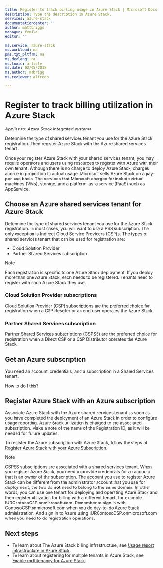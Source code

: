 ```yaml
---
title: Register to track billing usage in Azure Stack | Microsoft Docs
description: Type the description in Azure Stack.
services: azure-stack
documentationcenter: ''
author: mattbriggs
manager: femila
editor: ''

ms.service: azure-stack
ms.workload: na
pms.tgt_pltfrm: na
ms.devlang: na
ms.topic: article
ms.date: 02/05/2018
ms.author: mabrigg
ms.reviewer: alfredo

---
```


# Register to track billing utilization in Azure Stack

*Applies to: Azure Stack integrated systems*

Determine the type of shared services tenant you use for the Azure Stack registration. Then register Azure Stack with the Azure shared services tenant.

Once your register Azure Stack with your shared services tenant, you may require operators and users using resources to register with Azure with their own tenant. Although there is no charge to deploy Azure Stack, charges accrue in proportion to actual usage. Microsoft sells Azure Stack on a pay-per-use basis. The services that Microsoft charges for include virtual machines (VMs), storage, and a platform-as-a service (PaaS) such as AppService.

## Choose an Azure shared services tenant for Azure Stack

Determine the type of shared services tenant you use for the Azure Stack registration. In most cases, you will want to use a PSS subscription. The only exception is Indirect Cloud Service Providers (CSP)s. The types of shared services tenant that can be used for registration are:

 - Cloud Solution Provider
 - Partner Shared Services subscription

> [!Note]  
> Each registration is specific to one Azure Stack deployment. If you deploy more than one Azure Stack, each needs to be registered. Tenants need to register with each Azure Stack they use.

### Cloud Solution Provider subscriptions

Cloud Solution Provider (CSP) subscriptions are the preferred choice for registration when a CSP Reseller or an end user operates the Azure Stack.

### Partner Shared Services subscription

Partner Shared Services subscriptions (CSPSS) are the preferred choice for registration when a Direct CSP or a CSP Distributor operates the Azure Stack.

## Get an Azure subscription

You need an account, credentials, and a subscription in a Shared Services tenant.

How to do I this?

<!-- You need the shared services tenant ID for an Azure subscription. For steps on setting up a shared services tenant and to get your ID, see [Add Azure Partner Shared Services](https://msdn.microsoft.com/en-us/partner-center/shared-services). -->

## Register Azure Stack with an Azure subscription

Associate Azure Stack with the Azure shared services tenant as soon as you have completed the deployment of an Azure Stack in order to configure usage reporting. Azure Stack utilization is charged to the associated subscription. Make a note of the name of the Registration ID, as it will be needed for future updates.

To register the Azure subscription with Azure Stack, follow the steps at [Register Azure Stack with your Azure Subscription](https://docs.microsoft.com/en-us/azure/azure-stack/azure-stack-register).

> [!Note]  
CSPSS subscriptions are associated with a shared services tenant. When you register Azure Stack, you need to provide credentials for an account that is an owner of the subscription. The account you use to register Azure Stack can be different from the administrator account that you use for deployment; the two do **not** need to belong to the same domain. In other words, you can use one tenant for deploying and operating Azure Stack and then register utilization for billing with a different tenant, for example IURContosoCSP.onmicrosoft.com. Remember to sign in with ContosoCSP.onmicrosoft.com when you do day-to-do Azure Stack administration. And sign in to Azure using IURContosoCSP.onmicrosoft.com when you need to do registration operations.

## Next steps

 - To learn about The Azure Stack billing infrastructure, see [Usage report infrastructure in Azure Stack](azure-stack-csp-register-azure-stack.md).
 - To learn about registering for multiple tenants in Azure Stack, see  [Enable multitenancy for Azure Stack](azure-stack-csp-register-azure-stack.md).
